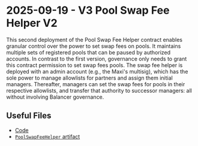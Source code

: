 # 2025-09-19 - V3 Pool Swap Fee Helper V2

This second deployment of the Pool Swap Fee Helper contract enables granular control over the power to set swap fees on pools. It maintains multiple sets of registered pools that can be paused by authorized accounts. In contrast to the first version, governance only needs to grant this contract permission to set swap fees pools. The swap fee helper is deployed with an admin account (e.g., the Maxi's multisig), which has the sole power to manage allowlists for partners and assign them initial managers. Thereafter, managers can set the swap fees for pools in their respective allowlists, and transfer that authority to successor managers: all without involving Balancer governance.

## Useful Files

- [Code](https://github.com/balancer/balancer-v3-monorepo/commit/2a73ff06cfe55482bdebc37ee74ca3b93d9ea062)
- [`PoolSwapFeeHelper` artifact](./artifact/PoolSwapFeeHelper.json)
